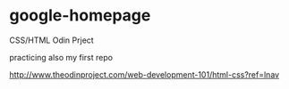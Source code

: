 # google-homepage

CSS/HTML Odin Prject

practicing also my first repo

http://www.theodinproject.com/web-development-101/html-css?ref=lnav

